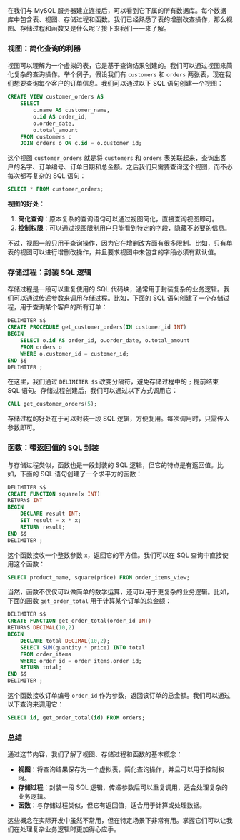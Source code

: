 在我们与 MySQL 服务器建立连接后，可以看到它下属的所有数据库。每个数据库中包含表、视图、存储过程和函数。我们已经熟悉了表的增删改查操作，那么视图、存储过程和函数又是什么呢？接下来我们一一来了解。

### 视图：简化查询的利器

视图可以理解为一个虚拟的表，它是基于查询结果创建的。我们可以通过视图来简化复杂的查询操作。举个例子，假设我们有 `customers` 和 `orders` 两张表，现在我们想要查询每个客户的订单信息。我们可以通过以下 SQL 语句创建一个视图：

```sql
CREATE VIEW customer_orders AS
    SELECT
        c.name AS customer_name,
        o.id AS order_id,
        o.order_date,
        o.total_amount
    FROM customers c
    JOIN orders o ON c.id = o.customer_id;
```

这个视图 `customer_orders` 就是将 `customers` 和 `orders` 表关联起来，查询出客户的名字、订单编号、订单日期和总金额。之后我们只需要查询这个视图，而不必每次都写复杂的 SQL 语句：

```sql
SELECT * FROM customer_orders;
```

**视图的好处**：

1. **简化查询**：原本复杂的查询语句可以通过视图简化，直接查询视图即可。
2. **控制权限**：可以通过视图限制用户只能看到特定的字段，隐藏不必要的信息。

不过，视图一般只用于查询操作，因为它在增删改方面有很多限制。比如，只有单表的视图可以进行增删改操作，并且要求视图中未包含的字段必须有默认值。

### 存储过程：封装 SQL 逻辑

存储过程是一段可以重复使用的 SQL 代码块，通常用于封装复杂的业务逻辑。我们可以通过传递参数来调用存储过程。比如，下面的 SQL 语句创建了一个存储过程，用于查询某个客户的所有订单：

```sql
DELIMITER $$
CREATE PROCEDURE get_customer_orders(IN customer_id INT)
BEGIN
    SELECT o.id AS order_id, o.order_date, o.total_amount
    FROM orders o
    WHERE o.customer_id = customer_id;
END $$
DELIMITER ;
```

在这里，我们通过 `DELIMITER $$` 改变分隔符，避免存储过程中的 `;` 提前结束 SQL 语句。存储过程创建后，我们可以通过以下方式调用它：

```sql
CALL get_customer_orders(5);
```

存储过程的好处在于可以封装一段 SQL 逻辑，方便复用。每次调用时，只需传入参数即可。

### 函数：带返回值的 SQL 封装

与存储过程类似，函数也是一段封装的 SQL 逻辑，但它的特点是有返回值。比如，下面的 SQL 语句创建了一个求平方的函数：

```sql
DELIMITER $$
CREATE FUNCTION square(x INT)
RETURNS INT
BEGIN
    DECLARE result INT;
    SET result = x * x;
    RETURN result;
END $$
DELIMITER ;
```

这个函数接收一个整数参数 `x`，返回它的平方值。我们可以在 SQL 查询中直接使用这个函数：

```sql
SELECT product_name, square(price) FROM order_items_view;
```

当然，函数不仅仅可以做简单的数学运算，还可以用于更复杂的业务逻辑。比如，下面的函数 `get_order_total` 用于计算某个订单的总金额：

```sql
DELIMITER $$
CREATE FUNCTION get_order_total(order_id INT)
RETURNS DECIMAL(10,2)
BEGIN
    DECLARE total DECIMAL(10,2);
    SELECT SUM(quantity * price) INTO total
    FROM order_items
    WHERE order_id = order_items.order_id;
    RETURN total;
END $$
DELIMITER ;
```

这个函数接收订单编号 `order_id` 作为参数，返回该订单的总金额。我们可以通过以下查询来调用它：

```sql
SELECT id, get_order_total(id) FROM orders;
```

### 总结

通过这节内容，我们了解了视图、存储过程和函数的基本概念：

- **视图**：将查询结果保存为一个虚拟表，简化查询操作，并且可以用于控制权限。
- **存储过程**：封装一段 SQL 逻辑，传递参数后可以重复调用，适合处理复杂的业务逻辑。
- **函数**：与存储过程类似，但它有返回值，适合用于计算或处理数据。

这些概念在实际开发中虽然不常用，但在特定场景下非常有用。掌握它们可以让我们在处理复杂业务逻辑时更加得心应手。
